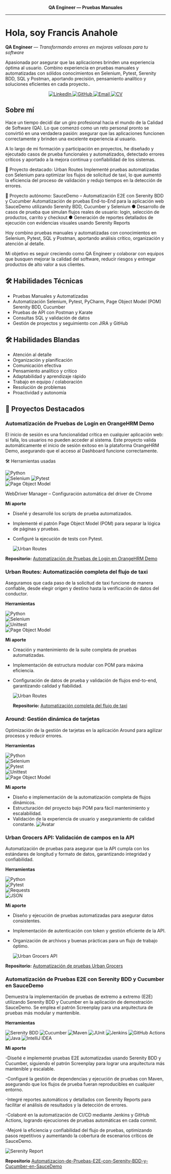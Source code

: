 
<p align="center"><strong>QA Engineer — Pruebas Manuales</strong></p>

---

# Hola, soy Francis Anahole
**QA Engineer** — *Transformando errores en mejoras valiosas para tu software*

Apasionada por asegurar que las aplicaciones brinden una experiencia óptima al usuario. Combino experiencia en pruebas manuales y automatizadas con sólidos conocimientos en Selenium, Pytest, Serenity BDD, SQL y Postman, aportando precisión, pensamiento analítico y soluciones eficientes en cada proyecto..

<p align="center">
  <a href="https://www.linkedin.com/in/francis-anahole/">
    <img src="https://img.shields.io/badge/LinkedIn-0077B5?style=for-the-badge&logo=linkedin&logoColor=white" alt="LinkedIn"/>
  </a>
  <a href="https://github.com/Francis2040">
    <img src="https://img.shields.io/badge/GitHub-000000?style=for-the-badge&logo=github&logoColor=white" alt="GitHub"/>
  </a>
  <a href="mailto:anaholef@gmail.com">
    <img src="https://img.shields.io/badge/Email-D14836?style=for-the-badge&logo=gmail&logoColor=white" alt="Email"/>
  </a>
  <a href="https://docs.google.com/document/d/1KdWM7GDKW3WIpNjrB0evANzvv2nJyfM6loEG8tImsXI/edit?usp=sharing" target="_blank">
    <img src="https://img.shields.io/badge/CV-0A66C2?style=for-the-badge&logo=googledrive&logoColor=white" alt="CV"/>
  </a>
</p>

## Sobre mí

Hace un tiempo decidí dar un giro profesional hacia el mundo de la Calidad de Software (QA).
Lo que comenzó como un reto personal pronto se convirtió en una verdadera pasión: asegurar que las aplicaciones funcionen correctamente y brinden una excelente experiencia al usuario.

A lo largo de mi formación y participación en proyectos, he diseñado y ejecutado casos de prueba funcionales y automatizados, detectado errores críticos y aportado a la mejora continua y confiabilidad de los sistemas.

🔹 Proyecto destacado: Urban Routes
Implementé pruebas automatizadas con Selenium para optimizar los flujos de solicitud de taxi, lo que aumentó la eficiencia del proceso de validación y redujo tiempos en la detección de errores.

🔹 Proyecto autónomo: SauceDemo – Automatización E2E con Serenity BDD y Cucumber 
Automatización de pruebas End-to-End para la aplicación web SauceDemo utilizando Serenity BDD,
Cucumber y Selenium
● Desarrollo de casos de prueba que simulan flujos reales de usuario: login, selección de productos, carrito y
checkout
● Generación de reportes detallados de ejecución con evidencias visuales usando Serenity Reports

Hoy combino pruebas manuales y automatizadas con conocimientos en Selenium, Pytest, SQL y Postman, aportando análisis crítico, organización y atención al detalle.

Mi objetivo es seguir creciendo como QA Engineer y colaborar con equipos que busquen mejorar la calidad del software, reducir riesgos y entregar productos de alto valor a sus clientes.

## 🛠 Habilidades Técnicas

- Pruebas Manuales y Automatizadas
- Automatización Selenium, Pytest, PyCharm, Page Object Model (POM) Serenity BDD, Cucumber
- Pruebas de API con Postman y Karate
- Consultas SQL y validación de datos
- Gestión de proyectos y seguimiento con JIRA y GitHub

## 🛠 Habilidades Blandas

- Atención al detalle
- Organización y planificación
- Comunicación efectiva
- Pensamiento analítico y crítico
- Adaptabilidad y aprendizaje rápido
- Trabajo en equipo / colaboración
- Resolución de problemas
- Proactividad y autonomía

## 📂 Proyectos Destacados

###  Automatización de Pruebas de Login en OrangeHRM Demo

El inicio de sesión es una funcionalidad crítica en cualquier aplicación web: si falla, los usuarios no pueden acceder al sistema.
Este proyecto valida automáticamente el inicio de sesión exitoso en la plataforma OrangeHRM Demo, asegurando que el acceso al Dashboard funcione correctamente.

🛠️ Herramientas usadas

![Python](https://img.shields.io/badge/Python-3776AB?style=for-the-badge&logo=python&logoColor=white)  
![Selenium](https://img.shields.io/badge/Selenium-43B02A?style=for-the-badge&logo=selenium&logoColor=white)
![Pytest](https://img.shields.io/badge/Pytest-5A5A5A?style=for-the-badge&logo=pytest&logoColor=white)  
![Page Object Model](https://img.shields.io/badge/Page%20Object%20Model-POM-blue?style=for-the-badge)

WebDriver Manager – Configuración automática del driver de Chrome

**Mi aporte** 

- Diseñé y desarrollé los scripts de prueba automatizados.
- Implementé el patrón Page Object Model (POM) para separar la lógica de páginas y pruebas.
- Configuré la ejecución de tests con Pytest.

  ![Urban Routes](./Captura_Demo.png)

 **Repositorio:** [Automatización de Pruebas de Login en OrangeHRM Demo](https://github.com/Francis2040/Test-de-Login-OrangeHRM-Demo)
 

### Urban Routes: Automatización completa del flujo de taxi

Aseguramos que cada paso de la solicitud de taxi funcione de manera confiable, desde elegir origen y destino hasta la verificación de datos del conductor.

**Herramientas**  

![Python](https://img.shields.io/badge/Python-3776AB?style=for-the-badge&logo=python&logoColor=white)  
![Selenium](https://img.shields.io/badge/Selenium-43B02A?style=for-the-badge&logo=selenium&logoColor=white)  
![Unittest](https://img.shields.io/badge/Unittest-FFCA28?style=for-the-badge&logo=python&logoColor=black)  
![Page Object Model](https://img.shields.io/badge/Page%20Object%20Model-POM-blue?style=for-the-badge)

**Mi aporte**  
- Creación y mantenimiento de la suite completa de pruebas automatizadas.  
- Implementación de estructura modular con POM para máxima eficiencia.  
- Configuración de datos de prueba y validación de flujos end-to-end, garantizando calidad y fiabilidad.

  ![Urban Routes](./Captura_Urban_routes.png)

  **Repositorio:** [Automatización completa del flujo de taxi](https://github.com/Francis2040/UrbanRoutes_Automatizacion_Python_Selenium)
  
### Around: Gestión dinámica de tarjetas

Optimización de la gestión de tarjetas en la aplicación Around para agilizar procesos y reducir errores.

**Herramientas**  

![Python](https://img.shields.io/badge/Python-3776AB?style=for-the-badge&logo=python&logoColor=white)  
![Selenium](https://img.shields.io/badge/Selenium-43B02A?style=for-the-badge&logo=selenium&logoColor=white)  
![Pytest](https://img.shields.io/badge/Pytest-5A5A5A?style=for-the-badge&logo=pytest&logoColor=white)  
![Unittest](https://img.shields.io/badge/Unittest-FFCA28?style=for-the-badge&logo=python&logoColor=black)  
![Page Object Model](https://img.shields.io/badge/Page%20Object%20Model-POM-blue?style=for-the-badge)

**Mi aporte**  
- Diseño e implementación de la automatización completa de flujos dinámicos.  
- Estructuración del proyecto bajo POM para fácil mantenimiento y escalabilidad.  
- Validación de la experiencia de usuario y aseguramiento de calidad constante.
![Avatar](./Captura_Avatar.png)

### Urban Grocers API: Validación de campos en la API

Automatización de pruebas para asegurar que la API cumpla con los estándares de longitud y formato de datos, garantizando integridad y confiabilidad.

**Herramientas**  

![Python](https://img.shields.io/badge/Python-3776AB?style=for-the-badge&logo=python&logoColor=white)  
![Pytest](https://img.shields.io/badge/Pytest-5A5A5A?style=for-the-badge&logo=pytest&logoColor=white)  
![Requests](https://img.shields.io/badge/Requests-FF0000?style=for-the-badge)  
![JSON](https://img.shields.io/badge/JSON-000000?style=for-the-badge&logo=json&logoColor=white)

**Mi aporte**  
- Diseño y ejecución de pruebas automatizadas para asegurar datos consistentes.  
- Implementación de autenticación con token y gestión eficiente de la API.  
- Organización de archivos y buenas prácticas para un flujo de trabajo óptimo.

  ![Urban Grocers API](./Captura_urban_grocers.png)

**Repositorio:** [Automatización de pruebas Urban Grocers](https://github.com/Francis2040/Automatizacion-de-pruebas-para-validacion-de-campos-en-la-aplicacion-Urban-Grocers)

### Automatización de Pruebas E2E con Serenity BDD y Cucumber en SauceDemo

Demuestra la implementación de pruebas de extremo a extremo (E2E) utilizando Serenity BDD y Cucumber en la aplicación de demostración SauceDemo. Se emplea el patrón Screenplay para una arquitectura de pruebas más modular y mantenible.

**Herramientas**

![Serenity BDD](https://img.shields.io/badge/Serenity_BDD-00B386?style=for-the-badge&logo=data:image/svg+xml;base64,PHN2ZyBmaWxsPSJ3aGl0ZSIgaGVpZ2h0PSI5NiIgd2lkdGg9Ijk2IiB2aWV3Qm94PSIwIDAgMTI4IDEyOCI+PHBhdGggZD0iTTY0IDBjMzUuMzEgMCA2NCAyOC42OSA2NCA2NHMtMjguNjkgNjQtNjQgNjQtNjQtMjguNjktNjQtNjQgMjguNjktNjQgNjQtNjR6bTAgMTJhNTIgNTIgMCAxIDAgMCAxMDQgNTIgNTIgMCAwIDAgMC0xMDR6Ii8+PC9zdmc+)
![Cucumber](https://img.shields.io/badge/Cucumber-23D96C?style=for-the-badge&logo=cucumber&logoColor=white)
![Maven](https://img.shields.io/badge/Maven-C71A36?style=for-the-badge&logo=apachemaven&logoColor=white)
![JUnit](https://img.shields.io/badge/JUnit-25A162?style=for-the-badge&logo=junit5&logoColor=white)
![Jenkins](https://img.shields.io/badge/Jenkins-D24939?style=for-the-badge&logo=jenkins&logoColor=white)
![GitHub Actions](https://img.shields.io/badge/GitHub_Actions-2088FF?style=for-the-badge&logo=githubactions&logoColor=white)
![Java](https://img.shields.io/badge/Java-ED8B00?style=for-the-badge&logo=openjdk&logoColor=white)
![IntelliJ IDEA](https://img.shields.io/badge/IntelliJ_IDEA-000000?style=for-the-badge&logo=intellijidea&logoColor=white)


**Mi aporte**

-Diseñé e implementé pruebas E2E automatizadas usando Serenity BDD y Cucumber, siguiendo el patrón Screenplay para lograr una arquitectura más mantenible y escalable.

-Configuré la gestión de dependencias y ejecución de pruebas con Maven, asegurando que los flujos de prueba fueran reproducibles en cualquier entorno.

-Integré reportes automáticos y detallados con Serenity Reports para facilitar el análisis de resultados y la detección de errores.

-Colaboré en la automatización de CI/CD mediante Jenkins y GitHub Actions, logrando ejecuciones de pruebas automáticas en cada commit.

-Mejoré la eficiencia y confiabilidad del flujo de pruebas, optimizando pasos repetitivos y aumentando la cobertura de escenarios críticos de SauceDemo.

![Serenity Report](https://raw.githubusercontent.com/Francis2040/Francis2040.github.io/main/Captura_Serenity.png)

**Repositorio** [Automatizacion-de-Pruebas-E2E-con-Serenity-BDD-y-Cucumber-en-SauceDemo](https://github.com/Francis2040/-Automatizacion-de-Pruebas-E2E-con-Serenity-BDD-y-Cucumber-en-SauceDemo)


